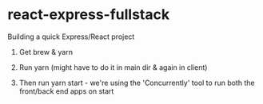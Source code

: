 # react-express-fullstack
Building a quick Express/React project

1) Get brew & yarn

2) Run yarn (might have to do it in main dir & again in client)

3) Then run yarn start - we're using the 'Concurrently' tool to run both the front/back end apps on start

